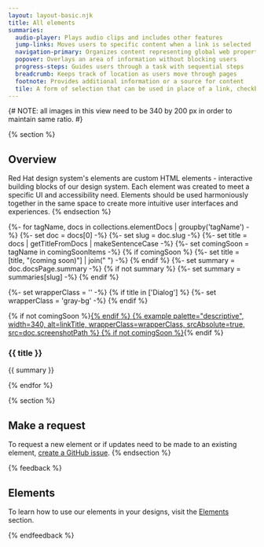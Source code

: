 ```yaml
---
layout: layout-basic.njk
title: All elements
summaries:
  audio-player: Plays audio clips and includes other features
  jump-links: Moves users to specific content when a link is selected
  navigation-primary: Organizes content representing global web properties
  popover: Overlays an area of information without blocking users
  progress-steps: Guides users through a task with sequential steps
  breadcrumb: Keeps track of location as users move through pages
  footnote: Provides additional information or a source for content
  tile: A form of selection that can be used in place of a link, checkbox, or radio button
---
```


{# NOTE: all images in this view need to be 340 by 200 px in order to maintain same ratio. #}

{% section %}
  ## Overview
  Red Hat design system's elements are custom HTML elements - interactive 
  building blocks of our design system. Each element was created to meet a 
  specific UI and accessibility need. Elements should be used harmoniously 
  together in the same space to create more intuitive user interfaces and 
  experiences.
{% endsection %}

<div class="multi-column--min-400-wide margin-top--10">
{%- for tagName, docs in collections.elementDocs | groupby('tagName') -%}
  {%- set doc = docs[0] -%}
  {%- set slug = doc.slug -%}
  {%- set title = docs | getTitleFromDocs | makeSentenceCase -%}
  {%- set comingSoon = tagName in comingSoonItems  -%}
  {% if comingSoon %}
    {%- set title = [title, "(coming soon)"] | join(" ") -%}
  {% endif %}
  {%- set summary = doc.docsPage.summary -%}
  {% if not summary %}
    {%- set summary = summaries[slug] -%}
  {% endif %}

  {%- set wrapperClass = '' -%}
  {% if title in ['Dialog'] %}
    {%- set wrapperClass = 'gray-bg' -%}
  {% endif %}

  <div class="padding-stacked">
    {% if not comingSoon %}<a href="{{ doc.overviewHref | url }}">{% endif %}
      {% example palette="descriptive",
                 width=340,
                 alt=linkTitle,
                 wrapperClass=wrapperClass,
                 srcAbsolute=true,
                 src=doc.screenshotPath %}
    {% if not comingSoon %}</a>{% endif %}
    <h3>{{ title }}</h3>
    <p>{{ summary }}</p>
  </div>
{% endfor %}
</div>

{% section %}
  ## Make a request
  To request a new element or if updates need to be made to an existing element, <a href="https://github.com/RedHat-UX/red-hat-design-system/issues/new/choose" target="_blank">create a GitHub issue</a>.
{% endsection %}

{% feedback %}
  <h2>Elements</h2>
  <p>To learn how to use our elements in your designs, visit the <a href="{{ '/elements/' | url }}">Elements</a> section.</p>
{% endfeedback %}
